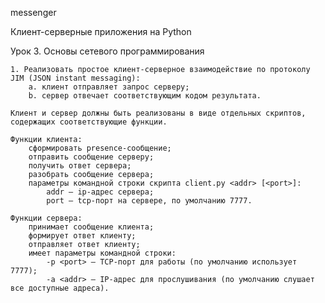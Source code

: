 messenger

Клиент-серверные приложения на Python

Урок 3. Основы сетевого программирования

    1. Реализовать простое клиент-серверное взаимодействие по протоколу JIM (JSON instant messaging):
        a. клиент отправляет запрос серверу;
        b. сервер отвечает соответствующим кодом результата. 
    
    Клиент и сервер должны быть реализованы в виде отдельных скриптов, содержащих соответствующие функции. 
    
    Функции клиента:
        сформировать presence-сообщение; 
        отправить сообщение серверу;
        получить ответ сервера; 
        разобрать сообщение сервера; 
        параметры командной строки скрипта client.py <addr> [<port>]: 
            addr — ip-адрес сервера; 
            port — tcp-порт на сервере, по умолчанию 7777. 

    Функции сервера: 
        принимает сообщение клиента; 
        формирует ответ клиенту; 
        отправляет ответ клиенту; 
        имеет параметры командной строки:
            -p <port> — TCP-порт для работы (по умолчанию использует 7777); 
            -a <addr> — IP-адрес для прослушивания (по умолчанию слушает все доступные адреса).
